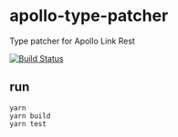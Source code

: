# apollo-type-patcher

Type patcher for Apollo Link Rest

[![Build Status](https://dev.azure.com/miguelgopereira/miguelgopereira/_apis/build/status/MiguelGPereira.apollo-type-patcher?branchName=master)](https://dev.azure.com/miguelgopereira/miguelgopereira/_build/latest?definitionId=1&branchName=master)

## run

```
yarn
yarn build
yarn test
```
